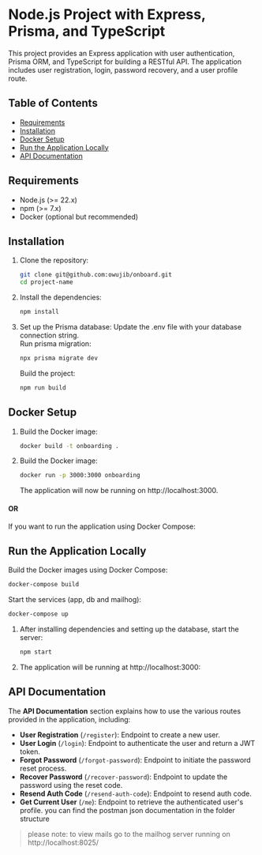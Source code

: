 # Node.js Project with Express, Prisma, and TypeScript

This project provides an Express application with user authentication, Prisma ORM, and TypeScript for building a RESTful API. The application includes user registration, login, password recovery, and a user profile route.

## Table of Contents
- [Requirements](#requirements)
- [Installation](#installation)
- [Docker Setup](#docker-setup)
- [Run the Application Locally](#run-the-application-locally)
- [API Documentation](#api-documentation)

## Requirements
- Node.js (>= 22.x)
- npm (>= 7.x)
- Docker (optional but recommended)

## Installation

1. Clone the repository:
   ```bash
   git clone git@github.com:owujib/onboard.git
   cd project-name
2. Install the dependencies:
    ```bash
    npm install
3. Set up the Prisma database:
    Update the .env file with your database connection string.<br/>
    Run prisma migration:
    ```bash
    npx prisma migrate dev
    ```
    Build the project:
    ```bash
    npm run build
    ```

## Docker Setup

1. Build the Docker image:
    ```bash
    docker build -t onboarding .
2. Build the Docker image:
    ```bash
    docker run -p 3000:3000 onboarding
    ```
    The application will now be running on http://localhost:3000.
#### OR 
If you want to run the application using Docker Compose:

## Run the Application Locally
Build the Docker images using Docker Compose:
```bash
docker-compose build
```
Start the services (app, db and mailhog):
```bash
docker-compose up
```

1. After installing dependencies and setting up the database, start the server:
    ```bash
    npm start
2. The application will be running at http://localhost:3000:

## API Documentation
The **API Documentation** section explains how to use the various routes provided in the application, including:

- **User Registration** (`/register`): Endpoint to create a new user.
- **User Login** (`/login`): Endpoint to authenticate the user and return a JWT token.
- **Forgot Password** (`/forgot-password`): Endpoint to initiate the password reset process.
- **Recover Password** (`/recover-password`): Endpoint to update the password using the reset code.
- **Resend Auth Code** (`/resend-auth-code`): Endpoint to resend auth code.
- **Get Current User** (`/me`): Endpoint to retrieve the authenticated user's profile.
you can find the postman json documentation in the folder structure

> please note: to view mails go to the mailhog server running on http://localhost:8025/



